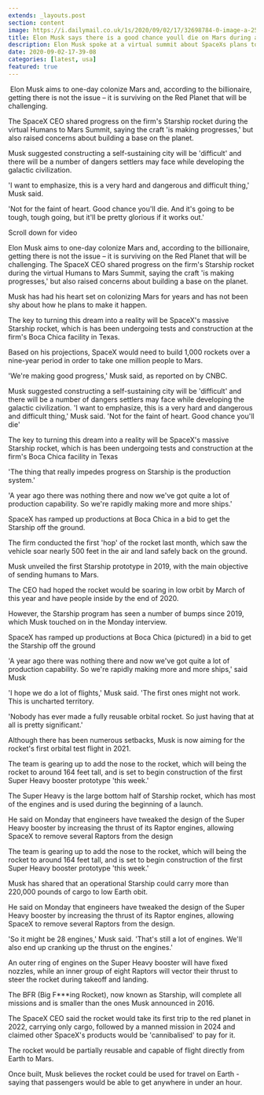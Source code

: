 ```yaml
---
extends: _layouts.post
section: content
image: https://i.dailymail.co.uk/1s/2020/09/02/17/32698784-0-image-a-25_1599063365765.jpg 
title: Elon Musk says there is a good chance youll die on Mars during a virtual summit 
description: Elon Musk spoke at a virtual summit about SpaceXs plans to colonize Mars, saying getting there is not the problem but the potential dangers settlers will face will be the biggest hurdle. 
date: 2020-09-02-17-39-08 
categories: [latest, usa] 
featured: true 
--- 
```

 Elon Musk aims to one-day colonize Mars and, according to the billionaire, getting there is not the issue – it is surviving on the Red Planet that will be challenging.

The SpaceX CEO shared progress on the firm's Starship rocket during the virtual Humans to Mars Summit, saying the craft 'is making progresses,' but also raised concerns about building a base on the planet.

Musk suggested constructing a self-sustaining city will be 'difficult' and there will be a number of dangers settlers may face while developing the galactic civilization.

'I want to emphasize, this is a very hard and dangerous and difficult thing,' Musk said.

'Not for the faint of heart. Good chance you'll die. And it's going to be tough, tough going, but it'll be pretty glorious if it works out.'

Scroll down for video 

Elon Musk aims to one-day colonize Mars and, according to the billionaire, getting there is not the issue – it is surviving on the Red Planet that will be challenging. The SpaceX CEO shared progress on the firm's Starship rocket during the virtual Humans to Mars Summit, saying the craft 'is making progresses,' but also raised concerns about building a base on the planet.

Musk has had his heart set on colonizing Mars for years and has not been shy about how he plans to make it happen. 

The key to turning this dream into a reality will be SpaceX's massive Starship rocket, which is has been undergoing tests and construction at the firm's Boca Chica facility in Texas.

Based on his projections, SpaceX would need to build 1,000 rockets over a nine-year period in order to take one million people to Mars. 

'We're making good progress,' Musk said, as reported on by CNBC.

Musk suggested constructing a self-sustaining city will be 'difficult' and there will be a number of dangers settlers may face while developing the galactic civilization. 'I want to emphasize, this is a very hard and dangerous and difficult thing,' Musk said. 'Not for the faint of heart. Good chance you'll die'

The key to turning this dream into a reality will be SpaceX's massive Starship rocket, which is has been undergoing tests and construction at the firm's Boca Chica facility in Texas

'The thing that really impedes progress on Starship is the production system.'

'A year ago there was nothing there and now we've got quite a lot of production capability. So we're rapidly making more and more ships.'

SpaceX has ramped up productions at Boca Chica in a bid to get the Starship off the ground.

The firm conducted the first 'hop' of the rocket last month, which saw the vehicle soar nearly 500 feet in the air and land safely back on the ground.

Musk unveiled the first Starship prototype in 2019, with the main objective of sending humans to Mars.

The CEO had hoped the rocket would be soaring in low orbit by March of this year and have people inside by the end of 2020.

However, the Starship program has seen a number of bumps since 2019, which Musk touched on in the Monday interview.

SpaceX has ramped up productions at Boca Chica (pictured) in a bid to get the Starship off the ground

'A year ago there was nothing there and now we've got quite a lot of production capability. So we're rapidly making more and more ships,' said Musk

'I hope we do a lot of flights,' Musk said. 'The first ones might not work. This is uncharted territory.

'Nobody has ever made a fully reusable orbital rocket. So just having that at all is pretty significant.'

Although there has been numerous setbacks, Musk is now aiming for the rocket's first orbital test flight in 2021.

The team is gearing up to add the nose to the rocket, which will being the rocket to around 164 feet tall, and is set to begin construction of the first Super Heavy booster prototype 'this week.'

The Super Heavy is the large bottom half of Starship rocket, which has most of the engines and is used during the beginning of a launch.

He said on Monday that engineers have tweaked the design of the Super Heavy booster by increasing the thrust of its Raptor engines, allowing SpaceX to remove several Raptors from the design

The team is gearing up to add the nose to the rocket, which will being the rocket to around 164 feet tall, and is set to begin construction of the first Super Heavy booster prototype 'this week.'

Musk has shared that an operational Starship could carry more than 220,000 pounds of cargo to low Earth obit.

He said on Monday that engineers have tweaked the design of the Super Heavy booster by increasing the thrust of its Raptor engines, allowing SpaceX to remove several Raptors from the design.

'So it might be 28 engines,' Musk said. 'That's still a lot of engines. We'll also end up cranking up the thrust on the engines.'

An outer ring of engines on the Super Heavy booster will have fixed nozzles, while an inner group of eight Raptors will vector their thrust to steer the rocket during takeoff and landing.

The BFR (Big F***ing Rocket), now known as Starship, will complete all missions and is smaller than the ones Musk announced in 2016.

The SpaceX CEO said the rocket would take its first trip to the red planet in 2022, carrying only cargo, followed by a manned mission in 2024 and claimed other SpaceX's products would be 'cannibalised' to pay for it.

The rocket would be partially reusable and capable of flight directly from Earth to Mars.

Once built, Musk believes the rocket could be used for travel on Earth - saying that passengers would be able to get anywhere in under an hour.



